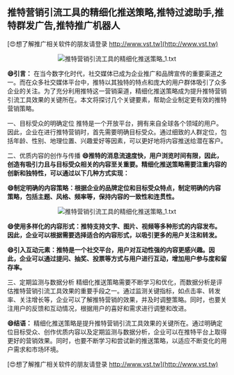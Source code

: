 ## **推特营销引流工具的精细化推送策略,推特过滤助手,推特群发广告,推特推广机器人**

[😍想了解推广相关软件的朋友请登录 http://www.vst.tw](http://www.vst.tw)

 <center><img src="https://vst.tw/MP4/tuiguang/png/6.png" alt="推特营销引流工具的精细化推送策略_1.txt"></center>

**😄引言：**
在当今数字化时代，社交媒体已成为企业推广和品牌宣传的重要渠道之一。而在众多社交媒体平台中，推特以其独特的特点和庞大的用户群体吸引了众多企业的关注。为了充分利用推特这一营销渠道，精细化推送策略成为提升推特营销引流工具效果的关键所在。本文将探讨几个关键要素，帮助企业制定更有效的推特营销策略。

一、目标受众的明确定位
推特是一个开放平台，拥有来自全球各个领域的用户。因此，企业在进行推特营销时，首先需要明确目标受众。通过细致的人群定位，包括年龄、性别、地理位置、兴趣爱好等因素，可以更好地将内容推送给潜在客户。

二、优质内容的创作与传播
**😄推特的消息流速度快，用户浏览时间有限，因此，创造有吸引力且与目标受众相关的内容至关重要。精细化推送策略需要注重内容的创新和独特性，可以通过以下几种方式实现：**

**😄制定明确的内容策略：根据企业的品牌定位和目标受众特点，制定明确的内容策略，包括主题、风格、频率等，保持内容的一致性和连贯性。**

 <center><img src="https://vst.tw/MP4/tuiguang/png/3.png" alt="推特营销引流工具的精细化推送策略_1.txt"></center>

**😄使用多样化的内容形式：推特支持文字、图片、视频等多种形式的内容发布。因此，企业可以根据需要选择适合的内容形式，以吸引更多的用户关注和转发。**

**😄引入互动元素：推特是一个社交平台，用户对互动性强的内容更感兴趣。因此，企业可以通过提问、抽奖、投票等方式与用户进行互动，增加用户参与度和留存率。**

三、定期监测与数据分析
精细化推送策略需要不断学习和优化，而数据分析是评估推特营销引流工具效果的重要手段之一。通过监测关键指标，如点击率、转发率、关注增长等，企业可以了解推特营销的效果，并及时调整策略。同时，也要关注用户的反馈和互动情况，根据用户的喜好和需求进行调整和改进。

**😄结语：**
精细化推送策略是提升推特营销引流工具效果的关键所在。通过明确定位目标受众、创作优质内容以及定期监测与数据分析，企业可以在推特平台上取得更好的营销效果。同时，也要不断学习和尝试新的推送策略，以适应不断变化的用户需求和市场环境。

[😍想了解推广相关软件的朋友请登录 http://www.vst.tw](http://www.vst.tw)



